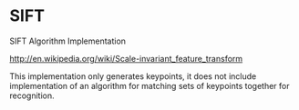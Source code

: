 SIFT
====

SIFT Algorithm Implementation

http://en.wikipedia.org/wiki/Scale-invariant_feature_transform

This implementation only generates keypoints, it does not include implementation of an algorithm for matching sets of keypoints together for recognition.
